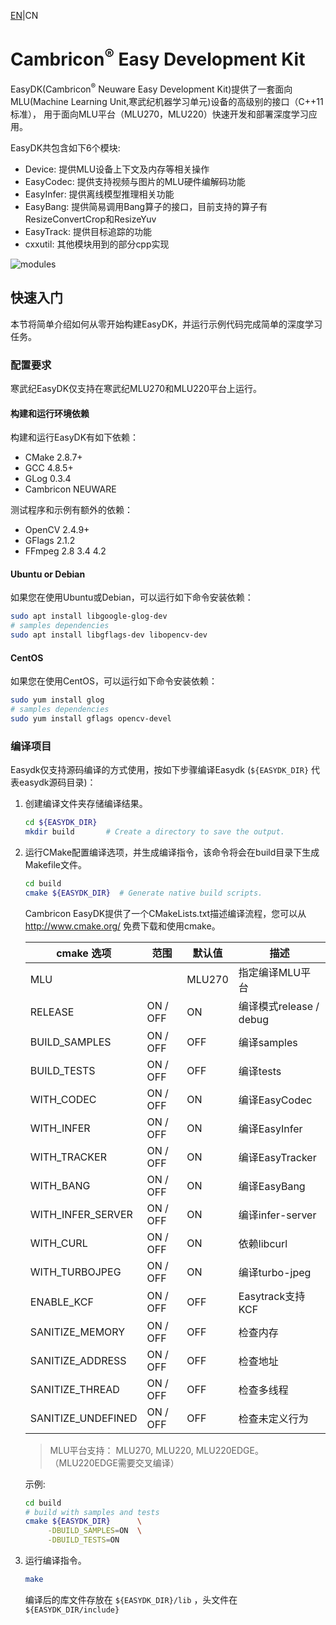 [EN](README.md)|CN

# Cambricon<sup>®</sup> Easy Development Kit

EasyDK(Cambricon<sup>®</sup> Neuware Easy Development Kit)提供了一套面向 
MLU(Machine Learning Unit,寒武纪机器学习单元)设备的高级别的接口（C++11标准），
用于面向MLU平台（MLU270，MLU220）快速开发和部署深度学习应用。

EasyDK共包含如下6个模块:

  - Device: 提供MLU设备上下文及内存等相关操作
  - EasyCodec: 提供支持视频与图片的MLU硬件编解码功能
  - EasyInfer: 提供离线模型推理相关功能
  - EasyBang: 提供简易调用Bang算子的接口，目前支持的算子有ResizeConvertCrop和ResizeYuv
  - EasyTrack: 提供目标追踪的功能
  - cxxutil: 其他模块用到的部分cpp实现

![modules](docs/source/images/software_stack.png)

## 快速入门 ##

本节将简单介绍如何从零开始构建EasyDK，并运行示例代码完成简单的深度学习任务。

### 配置要求 ###

寒武纪EasyDK仅支持在寒武纪MLU270和MLU220平台上运行。

#### **构建和运行环境依赖** ####

构建和运行EasyDK有如下依赖：
  - CMake 2.8.7+
  - GCC   4.8.5+
  - GLog  0.3.4
  - Cambricon NEUWARE

测试程序和示例有额外的依赖：
  - OpenCV 2.4.9+
  - GFlags 2.1.2
  - FFmpeg 2.8 3.4 4.2

#### Ubuntu or Debian ####

如果您在使用Ubuntu或Debian，可以运行如下命令安装依赖：

   ```bash
   sudo apt install libgoogle-glog-dev
   # samples dependencies
   sudo apt install libgflags-dev libopencv-dev
   ```

#### CentOS ####

如果您在使用CentOS，可以运行如下命令安装依赖：

   ```bash
   sudo yum install glog
   # samples dependencies
   sudo yum install gflags opencv-devel
   ```

### 编译项目 ###

Easydk仅支持源码编译的方式使用，按如下步骤编译Easydk (`${EASYDK_DIR}` 代表easydk源码目录)：

1. 创建编译文件夹存储编译结果。

   ```bash
   cd ${EASYDK_DIR}
   mkdir build       # Create a directory to save the output.
   ```

2. 运行CMake配置编译选项，并生成编译指令，该命令将会在build目录下生成Makefile文件。

   ```bash
   cd build
   cmake ${EASYDK_DIR}  # Generate native build scripts.
   ```

   Cambricon EasyDK提供了一个CMakeLists.txt描述编译流程，您可以从 http://www.cmake.org/ 免费下载和使用cmake。

   | cmake 选项         | 范围            | 默认值  | 描述                      |
   | ------------------ | --------------- | ------- | ------------------------  |
   | MLU                |                 | MLU270  | 指定编译MLU平台           |
   | RELEASE            | ON / OFF        | ON      | 编译模式release / debug   |
   | BUILD_SAMPLES      | ON / OFF        | OFF     | 编译samples               |
   | BUILD_TESTS        | ON / OFF        | OFF     | 编译tests                 |
   | WITH_CODEC         | ON / OFF        | ON      | 编译EasyCodec             |
   | WITH_INFER         | ON / OFF        | ON      | 编译EasyInfer             |
   | WITH_TRACKER       | ON / OFF        | ON      | 编译EasyTracker           |
   | WITH_BANG          | ON / OFF        | ON      | 编译EasyBang              |
   | WITH_INFER_SERVER  | ON / OFF        | ON      | 编译infer-server          |
   | WITH_CURL          | ON / OFF        | ON      | 依赖libcurl               |
   | WITH_TURBOJPEG     | ON / OFF        | ON      | 编译turbo-jpeg            |
   | ENABLE_KCF         | ON / OFF        | OFF     | Easytrack支持KCF          |
   | SANITIZE_MEMORY    | ON / OFF        | OFF     | 检查内存                  |
   | SANITIZE_ADDRESS   | ON / OFF        | OFF     | 检查地址                  |
   | SANITIZE_THREAD    | ON / OFF        | OFF     | 检查多线程                |
   | SANITIZE_UNDEFINED | ON / OFF        | OFF     | 检查未定义行为            |

   > MLU平台支持： MLU270, MLU220, MLU220EDGE。（MLU220EDGE需要交叉编译）

   示例:

   ```bash
   cd build
   # build with samples and tests
   cmake ${EASYDK_DIR}      \
        -DBUILD_SAMPLES=ON  \
        -DBUILD_TESTS=ON
   ```

3. 运行编译指令。

   ```bash
   make
   ```

   编译后的库文件存放在 `${EASYDK_DIR}/lib` ，头文件在 `${EASYDK_DIR/include}` 

